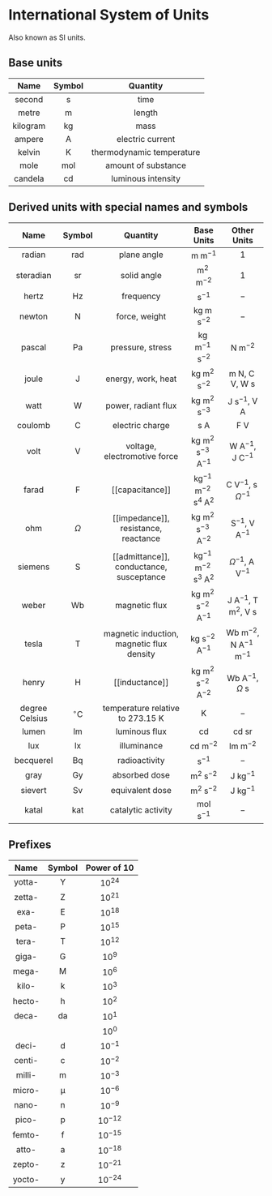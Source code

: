 # International System of Units
Also known as SI units.

## Base units
|   Name   |    Symbol    |         Quantity          |
|:--------:|:------------:|:-------------------------:|
|  second  |  $\text{s}$  |           time            |
|  metre   |  $\text{m}$  |          length           |
| kilogram | $\text{kg}$  |           mass            |
|  ampere  |  $\text{A}$  |     electric current      |
|  kelvin  |  $\text{K}$  | thermodynamic temperature |
|   mole   | $\text{mol}$ |    amount of substance    |
| candela  | $\text{cd}$  |    luminous intensity     |

## Derived units with special names and symbols
|      Name      |       Symbol       |                 Quantity                  |                         Base Units                          |                       Other Units                        |
|:--------------:|:------------------:|:-----------------------------------------:|:-----------------------------------------------------------:|:--------------------------------------------------------:|
|     radian     |    $\text{rad}$    |                plane angle                |                  $\text{m}\;\text{m}^{-1}$                  |                           $1$                            |
|   steradian    |    $\text{sr}$     |                solid angle                |                $\text{m}^{2}\;\text{m}^{-2}$                |                           $1$                            |
|     hertz      |    $\text{Hz}$     |                 frequency                 |                       $\text{s}^{-1}$                       |                           $-$                            |
|     newton     |     $\text{N}$     |               force, weight               |            $\text{kg}\;\text{m}\;\text{s}^{-2}$             |                           $-$                            |
|     pascal     |    $\text{Pa}$     |             pressure, stress              |          $\text{kg}\;\text{m}^{-1}\;\text{s}^{-2}$          |                $\text{N}\;\text{m}^{-2}$                 |
|     joule      |     $\text{J}$     |            energy, work, heat             |          $\text{kg}\;\text{m}^{2}\;\text{s}^{-2}$           | $\text{m}\;\text{N}$, $\text{C}\;\text{V}$, $\text{W s}$ |
|      watt      |     $\text{W}$     |            power, radiant flux            |              $\text{kg m}^{2}\;\text{s}^{-3}$               |             $\text{J s}^{-1}$, $\text{V A}$              |
|    coulomb     |     $\text{C}$     |              electric charge              |                        $\text{s A}$                         |                       $\text{F V}$                       |
|      volt      |     $\text{V}$     |       voltage, electromotive force        |       $\text{kg m}^{2}\;\text{s}^{-3}\;\text{A}^{-1}$       |                $\text{W A}^{-1}$, $\text{J C}^{-1}$                |
|     farad      |     $\text{F}$     |              [[capacitance]]              | $\text{kg}^{-1}\;\text{m}^{-2}\;\text{s}^{4}\;\text{A}^{2}$ |        $\text{C V}^{-1}$, $\text{s}\;\Omega^{-1}$        |
|      ohm       |      $\Omega$      |   [[impedance]], resistance, reactance    |       $\text{kg m}^{2}\;\text{s}^{-3}\;\text{A}^{-2}$       |            $\text{S}^{-1}$, $\text{V A}^{-1}$            |
|    siemens     |     $\text{S}$     | [[admittance]], conductance, susceptance  | $\text{kg}^{-1}\;\text{m}^{-2}\;\text{s}^{3}\;\text{A}^{2}$ |         $\Omega^{-1}$, $\text{A}\;\text{V}^{-1}$         |
|     weber      |    $\text{Wb}$     |               magnetic flux               |       $\text{kg m}^{2}\;\text{s}^{-2}\;\text{A}^{-1}$       |    $\text{J A}^{-1}$, $\text{T m}^{2}$, $\text{V s}$     |
|     tesla      |     $\text{T}$     | magnetic induction, magnetic flux density |              $\text{kg s}^{-2}\;\text{A}^{-1}$              |   $\text{Wb m}^{-2}$, $\text{N A}^{-1}\;\text{m}^{-1}$   |
|     henry      |     $\text{H}$     |              [[inductance]]               |       $\text{kg m}^{2}\;\text{s}^{-2}\;\text{A}^{-2}$       |              $\text{Wb A}^{-1}$, $\Omega\;\text{s}$              |
| degree Celsius | $^{\circ}\text{C}$ | temperature relative to 273.15 $\text{K}$ |                         $\text{K}$                          |                           $-$                            |
|     lumen      |    $\text{lm}$     |               luminous flux               |                         $\text{cd}$                         |                      $\text{cd sr}$                      |
|      lux       |    $\text{lx}$     |                illuminance                |                      $\text{cd m}^{-2}$                      |                    $\text{lm m}^{-2}$                     |
|   becquerel    |    $\text{Bq}$     |               radioactivity               |                          $\text{s}^{-1}$                           |                           $-$                            |
|      gray      |    $\text{Gy}$     |               absorbed dose               |                $\text{m}^{2}\;\text{s}^{-2}$                |                    $\text{J kg}^{-1}$                    |
|    sievert     |    $\text{Sv}$     |              equivalent dose              |                $\text{m}^{2}\;\text{s}^{-2}$                |                    $\text{J kg}^{-1}$                    |
|     katal      |    $\text{kat}$    |            catalytic activity             |                     $\text{mol s}^{-1}$                     | $-$                                                         |

## Prefixes
|  Name  |   Symbol    | Power of 10 |
|:------:|:-----------:|:-----------:|
| yotta- | $\text{Y}$  |  $10^{24}$  |
| zetta- | $\text{Z}$  |  $10^{21}$  |
|  exa-  | $\text{E}$  |  $10^{18}$  |
| peta-  | $\text{P}$  |  $10^{15}$  |
| tera-  | $\text{T}$  |  $10^{12}$  |
| giga-  | $\text{G}$  |  $10^{9}$   |
| mega-  | $\text{M}$  |  $10^{6}$   |
| kilo-  | $\text{k}$  |  $10^{3}$   |
| hecto- | $\text{h}$  |  $10^{2}$   |
| deca-  | $\text{da}$ |  $10^{1}$   |
|        |             |  $10^{0}$   |
| deci-  | $\text{d}$  |  $10^{-1}$  |
| centi- | $\text{c}$  |  $10^{-2}$  |
| milli- |   $\text{m}$   |  $10^{-3}$  |
| micro- | $\upmu$  |  $10^{-6}$  |
| nano-  | $\text{n}$  |  $10^{-9}$  |
| pico-  | $\text{p}$  | $10^{-12}$  |
| femto- | $\text{f}$  | $10^{-15}$  |
| atto-  | $\text{a}$  | $10^{-18}$  |
| zepto- | $\text{z}$  | $10^{-21}$  |
| yocto- | $\text{y}$  | $10^{-24}$  |

